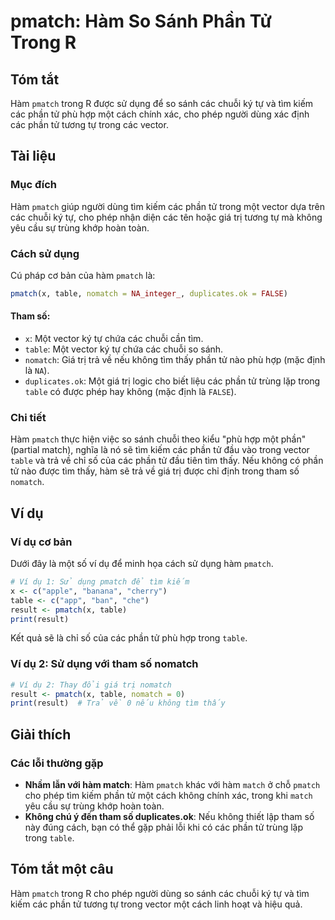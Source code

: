 <!--
Meta Description: # pmatch: Hàm So Sánh Phần Tử Trong R ## Tóm tắt Hàm `pmatch` trong R được sử dụng để so sánh các chuỗi ký tự và tìm kiếm các phần tử phù hợp một cách...
Meta Keywords: các, phần, pmatch, trong, hàm
-->

# pmatch: Hàm So Sánh Phần Tử Trong R

## Tóm tắt
Hàm `pmatch` trong R được sử dụng để so sánh các chuỗi ký tự và tìm kiếm các phần tử phù hợp một cách chính xác, cho phép người dùng xác định các phần tử tương tự trong các vector.

## Tài liệu
### Mục đích
Hàm `pmatch` giúp người dùng tìm kiếm các phần tử trong một vector dựa trên các chuỗi ký tự, cho phép nhận diện các tên hoặc giá trị tương tự mà không yêu cầu sự trùng khớp hoàn toàn.

### Cách sử dụng
Cú pháp cơ bản của hàm `pmatch` là:

```R
pmatch(x, table, nomatch = NA_integer_, duplicates.ok = FALSE)
```

#### Tham số:
- `x`: Một vector ký tự chứa các chuỗi cần tìm.
- `table`: Một vector ký tự chứa các chuỗi so sánh.
- `nomatch`: Giá trị trả về nếu không tìm thấy phần tử nào phù hợp (mặc định là `NA`).
- `duplicates.ok`: Một giá trị logic cho biết liệu các phần tử trùng lặp trong `table` có được phép hay không (mặc định là `FALSE`).

### Chi tiết
Hàm `pmatch` thực hiện việc so sánh chuỗi theo kiểu "phù hợp một phần" (partial match), nghĩa là nó sẽ tìm kiếm các phần tử đầu vào trong vector `table` và trả về chỉ số của các phần tử đầu tiên tìm thấy. Nếu không có phần tử nào được tìm thấy, hàm sẽ trả về giá trị được chỉ định trong tham số `nomatch`.

## Ví dụ
### Ví dụ cơ bản
Dưới đây là một số ví dụ để minh họa cách sử dụng hàm `pmatch`.

```R
# Ví dụ 1: Sử dụng pmatch để tìm kiếm
x <- c("apple", "banana", "cherry")
table <- c("app", "ban", "che")
result <- pmatch(x, table)
print(result)
```

Kết quả sẽ là chỉ số của các phần tử phù hợp trong `table`.

### Ví dụ 2: Sử dụng với tham số nomatch
```R
# Ví dụ 2: Thay đổi giá trị nomatch
result <- pmatch(x, table, nomatch = 0)
print(result)  # Trả về 0 nếu không tìm thấy
```

## Giải thích
### Các lỗi thường gặp
- **Nhầm lẫn với hàm match**: Hàm `pmatch` khác với hàm `match` ở chỗ `pmatch` cho phép tìm kiếm phần tử một cách không chính xác, trong khi `match` yêu cầu sự trùng khớp hoàn toàn.
- **Không chú ý đến tham số duplicates.ok**: Nếu không thiết lập tham số này đúng cách, bạn có thể gặp phải lỗi khi có các phần tử trùng lặp trong `table`.

## Tóm tắt một câu
Hàm `pmatch` trong R cho phép người dùng so sánh các chuỗi ký tự và tìm kiếm các phần tử tương tự trong vector một cách linh hoạt và hiệu quả.